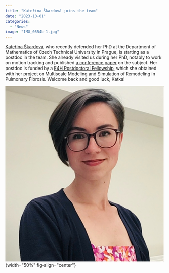 ```yaml
---
title: "Kateřina Škardová joins the team"
date: "2023-10-01"
categories:
  - "News"
image: "IMG_0554b-1.jpg"
---
```


[Kateřina Škardová](https://www.linkedin.com/in/kate%C5%99ina-%C5%A1kardov%C3%A1-a1a7b4142), who recently defended her PhD at the Department of Mathematics of Czech Technical University in Prague, is starting as a postdoc in the team.
She already visited us during her PhD, notably to work on motion tracking and published [a conference paper](https://doi.org/10.1007/978-3-030-32040-9_9) on the subject.
Her postdoc is funded by a [E4H Postdoctoral Fellowship](https://www.ip-paris.fr/en/research/research-departments-laboratories-centers-and-projects/disciplinary-and-interdisciplinary-centers/e4h-interdisciplinary-center-engineering-health/postdoctoral-fellowship-program), which she obtained with her project on Multiscale Modeling and Simulation of Remodeling in Pulmonary Fibrosis.
Welcome back and good luck, Katka!

![](IMG_0554b-1.jpg){width="50%" fig-align="center"}
